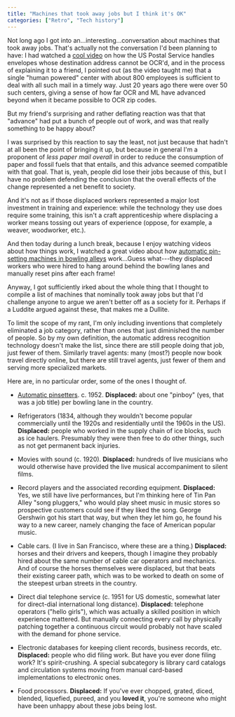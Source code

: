 ```yaml
---
title: "Machines that took away jobs but I think it's OK"
categories: ["Retro", "Tech history"]
---
```


Not long ago I got into an...interesting...conversation about machines
that took away jobs.  That's actually not the conversation I'd been
planning to have: I had watched a [cool
video](https://www.youtube.com/watch?v=XxCha4Kez9c) on how the 
US Postal Service handles envelopes whose destination address cannot be OCR'd,
and in the process of explaining it to a friend, I pointed out (as the
video taught me) that 
a single "human powered" center with about 800 employees is sufficient
to deal with all such mail in a timely way.  Just 20 years ago there
were over 50 such
centers, giving a sense of how far OCR and ML have advanced beyond
when it became possible to OCR zip codes.

But my friend's surprising and rather deflating reaction was that that
"advance" had put a bunch of people out of work, and was that really
something to be happy about?

I was surprised by this reaction to say the least, not just because
that hadn't at all been the point of bringing it up, but because in
general I'm a proponent of _less paper mail overall_ in order to
reduce the consumption of paper and fossil fuels that that entails,
and this advance seemed compatible with that goal.  That is, yeah,
people did lose their jobs because of this, but I have no problem
defending the conclusion that the overall effects of the change
represented a net benefit to society.

And it's not as if those displaced workers represented
a major lost investment in training and experience: while the technology
they use does require some training, this isn't 
a craft apprenticeship where displacing a worker means tossing
out years of experience (oppose, for example, a weaver, woodworker, etc.).

And then today during a lunch break, because I enjoy watching videos
about how things work, I watched a great video about how [automatic
pin-setting machines in bowling alleys](https://www.youtube.com/watch?v=Iod6uwUGM2E) work...Guess
what---they displaced workers who were hired to hang around
behind the bowling lanes and manually reset pins after each frame!

Anyway, I got sufficiently irked about the whole thing that I thought to
compile a list of machines that nominally took away jobs but that
I'd challenge anyone to argue we aren't better off as a society for
it.  Perhaps if a Luddite argued against these, that makes me a
Dullite.

To limit the scope of my rant, I'm only including inventions that
completely eliminated a job category, rather than ones that just
diminished the number of people.  So by my own definition, the
automatic address recognition technology doesn't make the list, since
there are still people doing that job, just fewer of them.  Similarly
travel agents: many (most?) people now book travel directly online,
but there are still travel agents, just fewer of them and serving more
specialized markets.

Here are, in no particular order, some of the ones I thought of.

* [Automatic
pinsetters](https://www.youtube.com/watch?v=Iod6uwUGM2E). c. 1952.  **Displaced:**
about one "pinboy" (yes, that was a job title) per bowling lane in the country.

* Refrigerators (1834, although they wouldn't become popular
commercially until the 1920s and residentially until the 1960s in the
US).  **Displaced:** people who worked in the supply chain of ice
blocks, such as ice haulers.  Presumably they were then free to do
other things, such as not get permanent back injuries.

* Movies with sound (c. 1920).  **Displaced:** hundreds of live musicians who
would otherwise have provided the live musical accompaniment to silent
films.

* Record players and the associated recording
equipment. **Displaced:** Yes, we still have live performances, but I'm thinking here of Tin Pan
Alley "song pluggers," who would play sheet music in music stores so prospective
customers could see if they liked the song.  George Gershwin got his
start that way, but when they let him go, he found his way
to a new career, namely changing the face of American popular music.

* Cable cars.  (I live in San Francisco, where these are a thing.)
**Displaced:** horses and their drivers and keepers, though I imagine
they probably hired about the same number of cable car operators and
mechanics.  And of course the horses themselves were displaced, but
that beats their existing career path, which was to
be worked to death on some of the steepest urban streets in the
country.

* Direct dial telephone service (c. 1951 for US domestic, somewhat
later for direct-dial international long distance).
**Displaced:** telephone operators ("hello girls"), which was actually
a skilled position in which experience mattered.  But manually connecting every
call by physically patching together a continuous circuit would
probably not have scaled with the demand for phone service.

* Electronic databases for keeping client records, business records,
etc.  **Displaced:** people who did filing work.  But have you ever
done filing work?  It's spirit-crushing.  A special subcategory is
library card catalogs and circulation systems moving from manual
card-based implementations to electronic ones.

* Food processors.  **Displaced:**  If you've ever chopped, grated, diced, blended,
liquefied, pureed, and you **loved it**, you're someone who might have
been unhappy about these jobs being lost.

